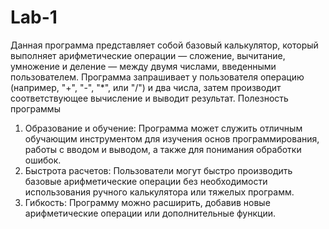 # Lab-1
Данная программа представляет собой базовый калькулятор, который выполняет арифметические операции — сложение, вычитание, умножение и деление — между двумя числами, введенными пользователем. Программа запрашивает у пользователя операцию (например, "+", "-", "*", или "/") и два числа, затем производит соответствующее вычисление и выводит результат.
Полезность программы
1. Образование и обучение: Программа может служить отличным обучающим инструментом для изучения основ программирования, работы с вводом и выводом, а также для понимания обработки ошибок.
2. Быстрота расчетов: Пользователи могут быстро производить базовые арифметические операции без необходимости использования ручного калькулятора или тяжелых программ.
3. Гибкость: Программу можно расширить, добавив новые арифметические операции или дополнительные функции.
